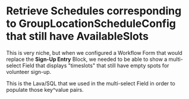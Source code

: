 # Retrieve Schedules corresponding to GroupLocationScheduleConfig that still have AvailableSlots

This is very niche, but when we configured a Workflow Form that would replace the **Sign-Up Entry** Block, we needed to be able to show a multi-select Field that displays "timeslots" that still have empty spots for volunteer sign-up.

This is the Lava/SQL that we used in the multi-select Field in order to populate those key^value pairs.